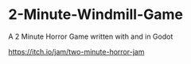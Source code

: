 # 2-Minute-Windmill-Game
A 2 Minute Horror Game written with and in Godot

https://itch.io/jam/two-minute-horror-jam
